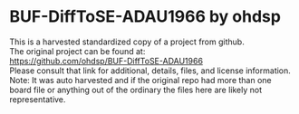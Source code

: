 
# BUF-DiffToSE-ADAU1966 by ohdsp  
This is a harvested standardized copy of a project from github.  
The original project can be found at:  
https://github.com/ohdsp/BUF-DiffToSE-ADAU1966  
Please consult that link for additional, details, files, and license information.  
Note: It was auto harvested and if the original repo had more than one board file or anything out of the ordinary the files here are likely not representative.  
    
